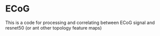 # ECoG

This is a code for processing and correlating between ECoG signal and resnet50 (or ant other topology feature maps)
